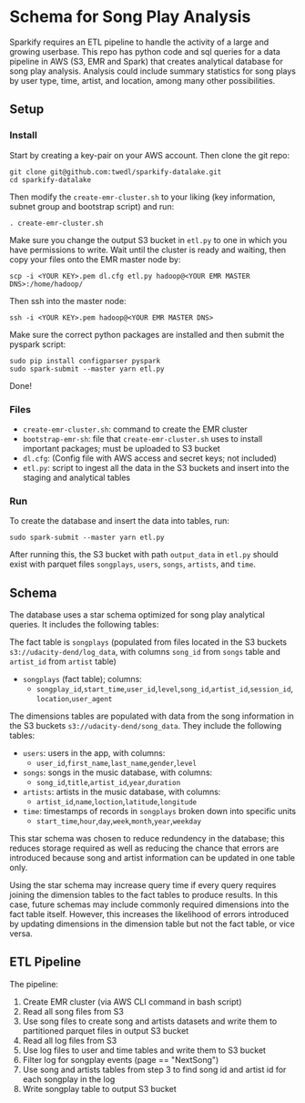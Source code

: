 # Schema for Song Play Analysis 

Sparkify requires an ETL pipeline to handle the activity of a large and growing userbase. This repo has python code and sql queries for a data pipeline in AWS (S3, EMR and Spark) that creates analytical database for song play analysis. Analysis could include summary statistics for song plays by user type, time, artist, and location, among many other possibilities.

## Setup

### Install

Start by creating a key-pair on your AWS account. Then clone the git repo:
```
git clone git@github.com:twedl/sparkify-datalake.git
cd sparkify-datalake
```
Then modify the `create-emr-cluster.sh` to your liking (key information, subnet group and bootstrap script) and run:
```
. create-emr-cluster.sh
```
Make sure you change the output S3 bucket in `etl.py` to one in which you have permissions to write. Wait until the cluster is ready and waiting, then copy your files onto the EMR master node by:
```
scp -i <YOUR KEY>.pem dl.cfg etl.py hadoop@<YOUR EMR MASTER DNS>:/home/hadoop/
```
Then ssh into the master node:
```
ssh -i <YOUR KEY>.pem hadoop@<YOUR EMR MASTER DNS>
```
Make sure the correct python packages are installed and then submit the pyspark script:
```
sudo pip install configparser pyspark
sudo spark-submit --master yarn etl.py
```

Done!


### Files

* `create-emr-cluster.sh`: command to create the EMR cluster
* `bootstrap-emr-sh`: file that `create-emr-cluster.sh` uses to install important packages; must be uploaded to S3 bucket
* `dl.cfg`: (Config file with AWS access and secret keys; not included)
* `etl.py`: script to ingest all the data in the S3 buckets and insert into the staging and analytical tables

### Run

To create the database and insert the data into tables, run:
```
sudo spark-submit --master yarn etl.py
```

After running this, the S3 bucket with path `output_data` in `etl.py` should exist with parquet files `songplays`, `users`, `songs`, `artists`, and `time`. 

## Schema

The database uses a star schema optimized for song play analytical queries. It includes the following tables:

The fact table is `songplays` (populated from files located in the S3 buckets `s3://udacity-dend/log_data`, with columns `song_id` from `songs` table and `artist_id` from `artist` table)
- `songplays` (fact table); columns: 
  - `songplay_id`,`start_time`,`user_id`,`level`,`song_id`,`artist_id`,`session_id`,`location`,`user_agent`

The dimensions tables are populated with data from the song information in the S3 buckets `s3://udacity-dend/song_data`. They include the following tables:

- `users`: users in the app, with columns: 
  - `user_id`,`first_name`,`last_name`,`gender`,`level`
- `songs`: songs in the music database, with columns:
  - `song_id`,`title`,`artist_id`,`year`,`duration`
- `artists`: artists in the music database, with columns:
  - `artist_id`,`name`,`loction`,`latitude`,`longitude`
- `time`: timestamps of records in `songplays` broken down into specific units
  - `start_time`,`hour`,`day`,`week`,`month`,`year`,`weekday`

This star schema was chosen to reduce redundency in the database; this reduces storage required as well as reducing the chance that errors are introduced because song and artist information can be updated in one table only.

Using the star schema may increase query time if every query requires joining the dimension tables to the fact tables to produce results. In this case, future schemas may include commonly required dimensions into the fact table itself. However, this increases the likelihood of errors introduced by updating dimensions in the dimension table but not the fact table, or vice versa.

## ETL Pipeline

The pipeline: 

1. Create EMR cluster (via AWS CLI command in bash script) 
2. Read all song files from S3
3. Use song files to create song and artists datasets and write them to partitioned parquet files in output S3 bucket
4. Read all log files from S3
5. Use log files to user and time tables and write them to S3 bucket
6. Filter log for songplay events (page == "NextSong")
6. Use song and artists tables from step 3 to find song id and artist id for each songplay in the log
7. Write songplay table to output S3 bucket

